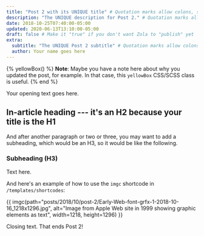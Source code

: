 ```yaml
---
title: "Post 2 with its UNIQUE title" # Quotation marks allow colons, semicolons, etc.
description: "The UNIQUE description for Post 2." # Quotation marks allow colons, semicolons, etc.
date: 2018-10-25T07:40:00-05:00
updated: 2020-06-13T13:10:00-05:00
draft: false # Make it "true" if you don't want Zola to "publish" yet
extra:
  subtitle: "The UNIQUE Post 2 subtitle" # Quotation marks allow colons, semicolons, etc.
  author: Your name goes here
---
```


{% yellowBox() %}
**Note**: Maybe you have a note here about why you updated the post, for example. In that case, this `yellowBox` CSS/SCSS class is useful.
{% end %}


Your opening text goes here.

## In-article heading --- it's an H2 because your title is the H1

And after another paragraph or two or three, you may want to add a subheading, which would be an H3, so it would be like the following.

### Subheading (H3)

Text here.

And here's an example of how to use the `imgc` shortcode in `/templates/shortcodes`:

{{ imgc(path="posts/2018/10/post-2/Early-Web-font-grfx-1-2018-10-16_1218x1296.jpg", alt="Image from Apple Web site in 1999 showing graphic elements as text", width=1218, height=1296) }}

Closing text. That ends Post 2!
